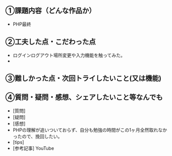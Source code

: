 ## ①課題内容（どんな作品か）
- PHP最終
  
## ②工夫した点・こだわった点
- ログインログアウト場所変更や入力機能を触ってみた。
- 
## ③難しかった点・次回トライしたいこと(又は機能)
 
## ④質問・疑問・感想、シェアしたいこと等なんでも
- [質問]
- [疑問]
- [感想]
- PHPの理解が追いついておらず、自分も勉強の時間がこの1ヶ月全然取れなかったので、挽回したい。
- [tips]
- [参考記事]
YouTube
